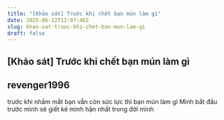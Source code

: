 ```yaml
---
title: "[Khảo sát] Trước khi chết bạn mún làm gì"
date: 2025-06-12T12:07:46Z
slug: khao-sat-truoc-khi-chet-ban-mun-lam-gi
draft: false
---
```


## [Khảo sát] Trước khi chết bạn mún làm gì

## revenger1996

trước khi nhắm mắt bạn vẫn còn sức lực thì bạn mún làm gì
Mình bắt đầu trước mình sẽ giết kẻ mình hận nhất trong đời mình